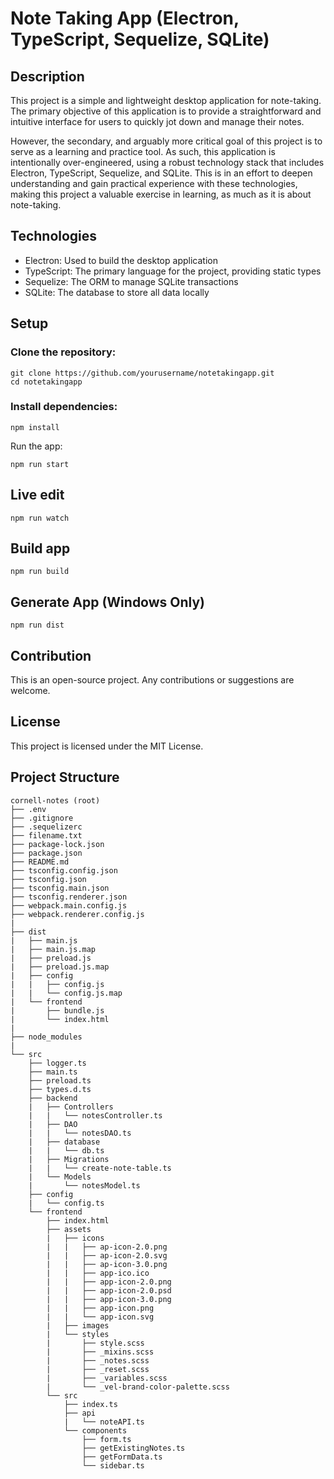# Note Taking App (Electron, TypeScript, Sequelize, SQLite)

## Description

This project is a simple and lightweight desktop application for note-taking. The primary objective of this application is to provide a straightforward and intuitive interface for users to quickly jot down and manage their notes.

However, the secondary, and arguably more critical goal of this project is to serve as a learning and practice tool. As such, this application is intentionally over-engineered, using a robust technology stack that includes Electron, TypeScript, Sequelize, and SQLite. This is in an effort to deepen understanding and gain practical experience with these technologies, making this project a valuable exercise in learning, as much as it is about note-taking.

## Technologies

- Electron: Used to build the desktop application
- TypeScript: The primary language for the project, providing static types
- Sequelize: The ORM to manage SQLite transactions
- SQLite: The database to store all data locally

## Setup

### Clone the repository:

```
git clone https://github.com/yourusername/notetakingapp.git
cd notetakingapp
```

### Install dependencies:

```
npm install
```

Run the app:

```
npm run start
```

## Live edit

```
npm run watch
```

## Build app

```
npm run build
```

## Generate App (Windows Only)

```
npm run dist
```

## Contribution

This is an open-source project. Any contributions or suggestions are welcome.

## License

This project is licensed under the MIT License.

## Project Structure

```
cornell-notes (root)
├── .env
├── .gitignore
├── .sequelizerc
├── filename.txt
├── package-lock.json
├── package.json
├── README.md
├── tsconfig.config.json
├── tsconfig.json
├── tsconfig.main.json
├── tsconfig.renderer.json
├── webpack.main.config.js
├── webpack.renderer.config.js
|
├── dist
|   ├── main.js
|   ├── main.js.map
|   ├── preload.js
|   ├── preload.js.map
|   ├── config
|   |   ├── config.js
|   |   └── config.js.map
|   └── frontend
|       ├── bundle.js
|       └── index.html
|
├── node_modules
|
└── src
    ├── logger.ts
    ├── main.ts
    ├── preload.ts
    ├── types.d.ts
    ├── backend
    |   ├── Controllers
    |   |   └── notesController.ts
    |   ├── DAO
    |   |   └── notesDAO.ts
    |   ├── database
    |   |   └── db.ts
    |   ├── Migrations
    |   |   └── create-note-table.ts
    |   └── Models
    |       └── notesModel.ts
    ├── config
    |   └── config.ts
    └── frontend
        ├── index.html
        ├── assets
        |   ├── icons
        |   |   ├── ap-icon-2.0.png
        |   |   ├── ap-icon-2.0.svg
        |   |   ├── ap-icon-3.0.png
        |   |   ├── app-ico.ico
        |   |   ├── app-icon-2.0.png
        |   |   ├── app-icon-2.0.psd
        |   |   ├── app-icon-3.0.png
        |   |   ├── app-icon.png
        |   |   └── app-icon.svg
        |   ├── images
        |   └── styles
        |       ├── style.scss
        |       ├── _mixins.scss
        |       ├── _notes.scss
        |       ├── _reset.scss
        |       ├── _variables.scss
        |       └── _vel-brand-color-palette.scss
        └── src
            ├── index.ts
            ├── api
            |   └── noteAPI.ts
            └── components
                ├── form.ts
                ├── getExistingNotes.ts
                ├── getFormData.ts
                └── sidebar.ts
```
